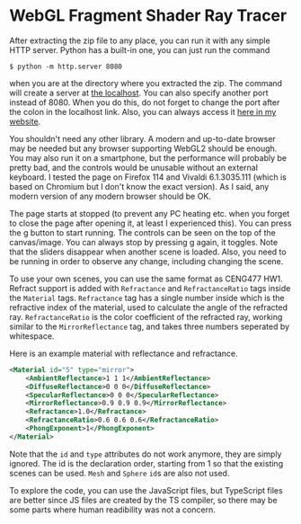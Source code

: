 # WebGL Fragment Shader Ray Tracer

After extracting the zip file to any place, you can run it with any simple HTTP server. Python has a built-in one, you can just run the command

```
$ python -m http.server 8080
```

when you are at the directory where you extracted the zip. The command will create a server at [the localhost](localhost:8080/). You can also specify another port instead of 8080. When you do this, do not forget to change the port after the colon in the localhost link. Also, you can always access it [here in my website](https://erenjanje.github.io/apps/webglrt).

You shouldn't need any other library. A modern and up-to-date browser may be needed but any browser supporting WebGL2 should be enough. You may also run it on a smartphone, but the performance will probably be pretty bad, and the controls would be unusable without an external keyboard. I tested the page on Firefox 114 and Vivaldi 6.1.3035.111 (which is based on Chromium but I don't know the exact version). As I said, any modern version of any modern browser should be OK.

The page starts at stopped (to prevent any PC heating etc. when you forget to close the page after opening it, at least I experienced this). You can press the g button to start running. The controls can be seen on the top of the canvas/image. You can always stop by pressing g again, it toggles. Note that the sliders disappear when another scene is loaded. Also, you need to be running in order to observe any change, including changing the scene.

To use your own scenes, you can use the same format as CENG477 HW1. Refract support is added with `Refractance` and `RefractanceRatio` tags inside the `Material` tags. `Refractance` tag has a single number inside which is the refractive index of the material, used to calculate the angle of the refracted ray. `RefractanceRatio` is the color coefficient of the refracted ray, working similar to the `MirrorReflectance` tag, and takes three numbers seperated by whitespace.

Here is an example material with reflectance and refractance.

```xml
<Material id="5" type="mirror">
    <AmbientReflectance>1 1 1</AmbientReflectance>
    <DiffuseReflectance>0 0 0</DiffuseReflectance>
    <SpecularReflectance>0 0 0</SpecularReflectance>
    <MirrorReflectance>0.9 0.9 0.9</MirrorReflectance>
    <Refractance>1.0</Refractance>
    <RefractanceRatio>0.6 0.6 0.6</RefractanceRatio>
    <PhongExponent>1</PhongExponent>
</Material>
```

Note that the `id` and `type` attributes do not work anymore, they are simply ignored. The id is the declaration order, starting from 1 so that the existing scenes can be used. `Mesh` and `Sphere` `id`s are also not used.

To explore the code, you can use the JavaScript files, but TypeScript files are better since JS files are created by the TS compiler, so there may be some parts where human readibility was not a concern.
